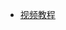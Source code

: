 - [视频教程](https://www.bilibili.com/video/BV1ZP4y1s71K?p=1&vd_source=eb27f312a865e44f72c4c5473e12b7ca)